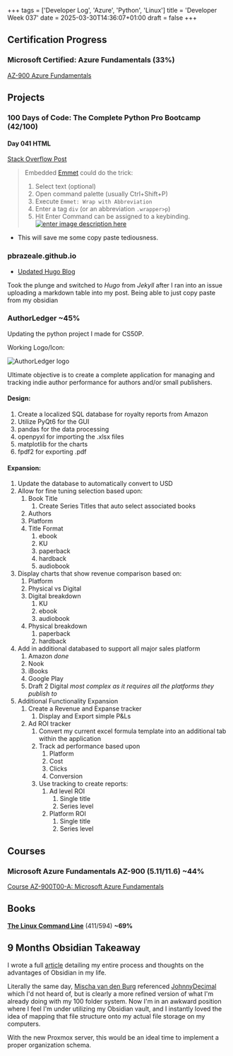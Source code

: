 +++
tags = ['Developer Log', 'Azure', 'Python', 'Linux']
title = 'Developer Week 037'
date = 2025-03-30T14:36:07+01:00
draft = false
+++

## Certification Progress
### Microsoft Certified: Azure Fundamentals (33%)

[AZ-900 Azure Fundamentals](https://learn.microsoft.com/en-us/credentials/certifications/azure-fundamentals/?practice-assessment-type=certification)

## Projects

### 100 Days of Code: The Complete Python Pro Bootcamp (42/100)
#### Day 041 HTML
[Stack Overflow Post](https://stackoverflow.com/questions/40155875/how-can-i-do-tag-wrapping-in-visual-studio-code)
>Embedded [Emmet](https://code.visualstudio.com/docs/editor/emmet) could do the trick:
>1. Select text (optional)
>2. Open command palette (usually Ctrl+Shift+P)
>3. Execute `Emmet: Wrap with Abbreviation`
>4. Enter a tag `div` (or an abbreviation `.wrapper>p`)
>5. Hit Enter
Command can be assigned to a keybinding.
[![enter image description here](https://i.sstatic.net/UQgrQ.gif)](https://i.sstatic.net/UQgrQ.gif)

- This will save me some copy paste tediousness. 



### pbrazeale.github.io
- [Updated Hugo Blog](https://pbrazeale.github.io)

Took the plunge and switched to *Hugo* from *Jekyll* after I ran into an issue uploading a markdown table into my post. Being able to just copy paste from my obsidian  


### AuthorLedger ~45%
Updating the python project I made for CS50P.

Working Logo/Icon:

![AuthorLedger logo](https://pbrazeale.github.io/images/AuthorLedger_logo.jpg)

Ultimate objective is to create a complete application for managing and tracking indie author performance for authors and/or small publishers. 
#### Design: 
1. Create a localized SQL database for royalty reports from Amazon
2. Utilize PyQt6 for the GUI
3. pandas for the data processing
4. openpyxl for importing the .xlsx files
5. matplotlib for the charts
6. fpdf2 for exporting .pdf
#### Expansion:
1. Update the database to automatically convert to USD
2. Allow for fine tuning selection based upon:
	1. Book Title
		1. Create Series Titles that auto select associated books
	2. Authors
	3. Platform
	4. Title Format
		1. ebook
		2. KU
		3. paperback
		4. hardback
		5. audiobook
3. Display charts that show revenue comparison based on:
	1. Platform
	2. Physical vs Digital
	3. Digital breakdown
		1. KU
		2. ebook
		3. audiobook
	4. Physical breakdown
		1. paperback
		2. hardback
4. Add in additional databased to support all major sales platform
	1. Amazon *done*
	2. Nook
	3. iBooks
	4. Google Play
	5. Draft 2 Digital *most complex as it requires all the platforms they publish to*
5. Additional Functionality Expansion
	1. Create a Revenue and Expanse tracker
		1. Display and Export simple P&Ls
	2. Ad ROI tracker
		1. Convert my current excel formula template into an additional tab within the application
		2. Track ad performance based upon
			1. Platform
			2. Cost
			3. Clicks
			4. Conversion
		3. Use tracking to create reports:
			1. Ad level ROI
				1. Single title
				2. Series level
			2. Platform ROI
				1. Single title
				2. Series level

## Courses

### Microsoft Azure Fundamentals AZ-900 (5.11/11.6) **~44%**

[Course AZ-900T00-A: Microsoft Azure Fundamentals](https://learn.microsoft.com/en-us/training/courses/az-900t00)


## Books

[**The Linux Command Line**](https://archive.org/details/tlcl-19.01) (411/594) **~69%**

## 9 Months Obsidian Takeaway
I wrote a full [article](https://pbrazeale.github.io/posts/9-months-obsidian-takeaways/) detailing my entire process and thoughts on the advantages of Obsidian in my life.

Literally the same day, [Mischa van den Burg](https://www.youtube.com/watch?v=ayY4lNcpfKk) referenced [JohnnyDecimal](https://johnnydecimal.com/) which I'd not heard of, but is clearly a more refined version of what I'm already doing with my 100 folder system. Now I'm in an awkward position where I feel I'm under utilizing my Obsidian vault, and I instantly loved the idea of mapping that file structure onto my actual file storage on my computers. 

With the new Proxmox server, this would be an ideal time to implement a proper organization schema.
